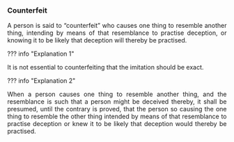 ### Counterfeit
<div style="text-align: justify">

A person is said to “counterfeit” who causes one thing to resemble another thing, intending by means of that resemblance to practise deception, or knowing it to be likely that deception will thereby be practised.

</div>

??? info "Explanation 1"
    <div style="text-align: justify"> It is not essential to counterfeiting that the imitation should be exact.

??? info "Explanation 2"
    <div style="text-align: justify"> When a person causes one thing to resemble another thing, and the resemblance is such that a person might be deceived thereby, it shall be presumed, until the contrary is proved, that the person so causing the one thing to resemble the other thing intended by means of that resemblance to practise deception or knew it to be likely that deception would thereby be practised.